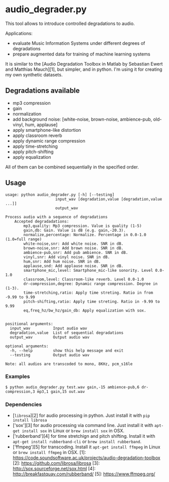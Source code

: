 # audio_degrader.py

This tool allows to introduce controlled degradations to audio.

Applications:
* evaluate Music Information Systems under different degrees of degradations
* prepare augmented data for training of machine learning systems

It is similar to the [Audio Degradation Toolbox in Matlab by Sebastian Ewert and Matthias Mauch][1], but simpler, and in python. I'm using it for creating my own synthetic datasets.

## Degradations available
* mp3 compression
* gain
* normalization
* add background noise: [white-noise,
                         brown-noise,
                         ambience-pub,
                         old-vinyl,
                         hum,
                         applause]
* apply smartphone-like distortion
* apply classroom reverb
* apply dynamic range compression
* apply time-stretching
* apply pitch-shifting
* apply equalization

All of them can be combined sequentially in the specified order.

## Usage

```
usage: python audio_degrader.py [-h] [--testing]
                      input_wav [degradation,value [degradation,value ...]]
                      output_wav

Process audio with a sequence of degradations
    Accepted degradadations:
        mp3,quality: Mp3 compression. Value is quality (1-5)
        gain,db: Gain. Value is dB (e.g. gain,-20.3).
        normalize,percentage: Normalize. Percentage in 0.0-1.0 (1.0=full range)
        white-noise,snr: Add white noise. SNR in dB.
        brown-noise,snr: Add brown noise. SNR in dB.
        ambience-pub,snr: Add pub ambience. SNR in dB.
        vinyl,snr: Add vinyl noise. SNR in dB.
        hum,snr: Add hum noise. SNR in dB.
        applause,snd: Add applause noise. SNR in dB.
        smartphone_mic,level: Smartphone_mic-like sonority. Level 0.0-1.0
        classroom,level: Classroom-like reverb. Level 0.0-1.0
        dr-compression,degree: Dynamic range compression. Degree in (1-3).
        time-stretching,ratio: Apply time streting. Ratio in from -9.99 to 9.99
        pitch-shifting,ratio: Apply time streting. Ratio in -9.99 to 9.99
        eq,freq_hz/bw_hz/gain_db: Apply equalization with sox.
        

positional arguments:
  input_wav          Input audio wav
  degradation,value  List of sequential degradations
  output_wav         Output audio wav

optional arguments:
  -h, --help         show this help message and exit
  --testing          Output audio wav

Note: all audios are transcoded to mono, 8KHz, pcm_s16le
```

### Examples
```
$ python audio_degrader.py test.wav gain,-15 ambience-pub,6 dr-compression,3 mp3,1 gain,15 out.wav
```

### Dependencies

* [`librosa`][2] for audio processing in python. Just install it with `pip install librosa`
* ['sox'][3] for audio processing via command line. Just install it with `apt-get install sox` in Linux or `brew install sox` in OSX.
* ['rubberband'][4] for time stretchign and pitch shifting. Install it with `apt-get install rubberband-cli` or `brew install rubberband`.
* ['ffmpeg'][5] for transcoding. Install it `apt-get install ffmpeg` in Linux or `brew install ffmpeg` in OSX.
[1]: https://code.soundsoftware.ac.uk/projects/audio-degradation-toolbox
[2]: https://github.com/librosa/librosa
[3]: http://sox.sourceforge.net/sox.html
[4]: http://breakfastquay.com/rubberband/
[5]: https://www.ffmpeg.org/
